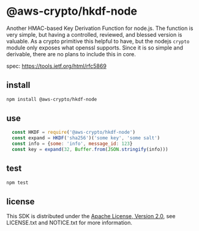 # @aws-crypto/hkdf-node

Another HMAC-based Key Derivation Function for node.js.
The function is very simple,
but having a controlled, reviewed, and blessed version is valuable.
As a crypto primitive this helpful to have,
but the nodejs `crypto` module only exposes what openssl supports.
Since it is so simple and derivable,
there are no plans to include this in core.

spec: https://tools.ietf.org/html/rfc5869

## install

```sh
npm install @aws-crypto/hkdf-node
```

## use

```javascript
  const HKDF = require('@aws-crypto/hkdf-node')
  const expand = HKDF('sha256')('some key', 'some salt')
  const info = {some: 'info', message_id: 123}
  const key = expand(32, Buffer.from(JSON.stringify(info)))
```

## test

```sh
npm test
```

## license

This SDK is distributed under the
[Apache License, Version 2.0](http://www.apache.org/licenses/LICENSE-2.0),
see LICENSE.txt and NOTICE.txt for more information.
